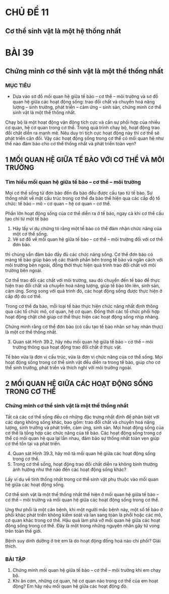 # CHỦ ĐỀ 11

## Cơ thể sinh vật là một hệ thống nhất

# BÀI 39

## Chứng minh cơ thể sinh vật là một thể thống nhất

### MỤC TIÊU
*   Dựa vào sơ đồ mối quan hệ giữa tế bào – cơ thể – môi trường và sơ đồ quan hệ giữa các hoạt động sống: trao đổi chất và chuyển hoá năng lượng – sinh trưởng, phát triển – cảm ứng – sinh sản, chứng minh cơ thể sinh vật là một thể thống nhất.

Chạy bộ là một hoạt động vận động tích cực và cần sự phối hợp của nhiều cơ quan, hệ cơ quan trong cơ thể. Trong quá trình chạy bộ, hoạt động trao đổi chất diễn ra mạnh mẽ. Nêu duy trì tích cực hoạt động này thì cơ thể sẽ phát triển cân đối. Vậy các hoạt động sống trong cơ thể có mối quan hệ như thế nào đảm bảo cho cơ thể thống nhất và phát triển toàn vẹn?

## 1 MỐI QUAN HỆ GIỮA TẾ BÀO VỚI CƠ THỂ VÀ MÔI TRƯỜNG

### Tìm hiểu mối quan hệ giữa tế bào – cơ thể – môi trường

Mọi cơ thể sống từ đơn bào đến đa bào đều được cấu tạo từ tế bào. Sự thống nhất về mặt cấu trúc trong cơ thể đa bào thể hiện qua các cấp độ tổ chức: tế bào – mô – cơ quan – hệ cơ quan – cơ thể.

Phần lớn hoạt động sống của cơ thể diễn ra ở tế bào, ngay cả khi cơ thể cấu tạo chỉ từ một tế bào

1.  Hãy lấy ví dụ chứng tỏ rằng một tế bào có thể đảm nhận chức năng của một cơ thể sống.
2.  Vẽ sơ đồ về mối quan hệ giữa tế bào – cơ thể – môi trường đối với cơ thể đơn bào.

thì chúng vẫn đảm bảo đầy đủ các chức năng sống. Cơ thể đơn bào có màng tế bào giúp bảo vệ các thành phần bên trong tế bào và ngăn cách với môi trường bên ngoài, đồng thời thực hiện quá trình trao đổi chất với môi trường bên ngoài.

Cơ thể trao đổi các chất với môi trường, sau đó chuyển đến tế bào để thực hiện trao đổi chất và chuyển hoá năng lượng, giúp tế bào lớn lên, sinh sản, cảm ứng. Song song với quá trình đó, các hoạt động sống được thực hiện ở cấp độ do cơ thể.

Trong cơ thể đa bào, mỗi loại tế bào thực hiện chức năng nhất định thông qua các tổ chức mô, cơ quan, hệ cơ quan. Đồng thời các tổ chức phối hợp hoạt động chặt chẽ giúp cơ thể thực hiện các hoạt động sống nhịp nhàng.

Chứng minh rằng cơ thể đơn bào (có cấu tạo tế bào nhân sơ hay nhân thực) là một cơ thể thống nhất.

3.  Quan sát Hình 39.2, hãy nêu mối quan hệ giữa tế bào – cơ thể – môi trường thông qua hoạt động trao đổi chất ở thực vật.

Tế bào vừa là đơn vị cấu trúc, vừa là đơn vị chức năng của cơ thể sống. Mọi hoạt động sống trong cơ thể sinh vật đều diễn ra trong tế bào, giúp cho cơ thể sinh trưởng, phát triển và thích nghi với môi trường ngoài.

## 2 MỐI QUAN HỆ GIỮA CÁC HOẠT ĐỘNG SỐNG TRONG CƠ THỂ

### Chứng minh cơ thể sinh vật là một thể thống nhất

Tất cả các cơ thể sống đều có những đặc trưng nhất định để phân biệt với các dạng không sống khác, bao gồm: trao đổi chất và chuyển hoá năng lượng, sinh trưởng và phát triển, cảm ứng, sinh sản. Mọi hoạt động sống của cơ thể là tổng hợp các chức năng của tế bào. Các hoạt động sống trong cơ thể có mối quan hệ qua lại lẫn nhau, đảm bảo sự thống nhất toàn vẹn giúp cơ thể tồn tại và phát triển.

4.  Quan sát Hình 39.3, hãy mô tả mối quan hệ giữa các hoạt động sống trong cơ thể.
5.  Trong cơ thể sống, hoạt động trao đổi chất diễn ra không bình thường ảnh hưởng như thế nào đến các hoạt động sống khác?

Lấy ví dụ về tính thống nhất trong cơ thể sinh vật phụ thuộc vào mối quan hệ giữa các hoạt động sống.

Cơ thể sinh vật là một thể thống nhất thể hiện ở mối quan hệ giữa tế bào – cơ thể – môi trường và mối quan hệ giữa các hoạt động sống trong cơ thể.

Ung thư phổi là một căn bệnh, khi một người mắc bệnh này, một số tế bào ở phổi khác phát triển không kiểm soát và lan sang toàn là phổi hoặc các mô, cơ quan khác trong cơ thể. Hậu quả làm phá vỡ mối quan hệ giữa các hoạt động sống trong cơ thể. Đây là một trong những nguyên nhân gây tử vong trên toàn thế giới.

Bệnh suy dinh dưỡng ở trẻ em là do hoạt động đồng hoá nào chi phối? Giải thích.

### BÀI TẬP

1.  Chứng minh mối quan hệ giữa tế bào – cơ thể – môi trường khi em chạy bộ.
2.  Khi ăn cơm, những cơ quan, hệ cơ quan nào trong cơ thể của em hoạt động? Em hãy nêu mối quan hệ giữa các hoạt động đó.
